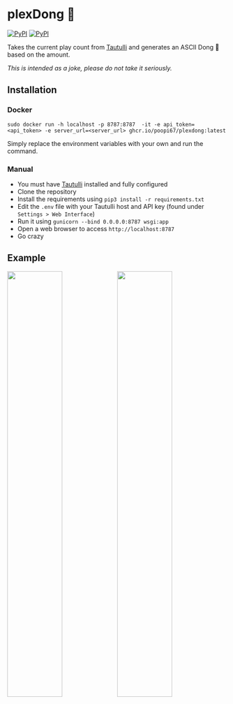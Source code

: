 # plexDong 🍆
[![PyPI](https://img.shields.io/pypi/v/flask?logo=python&label=flask&style=flat-square&color=FFD43B)](https://pypi.org/project/Flask/)
[![PyPI](https://img.shields.io/pypi/v/gunicorn?logo=python&label=gunicorn&style=flat-square&color=FFD43B)](https://pypi.org/project/gunicorn/)


Takes the current play count from [Tautulli](https://github.com/Tautulli/Tautulli) and generates an ASCII Dong 🍆 based on the amount.

*This is intended as a joke, please do not take it seriously.*

## Installation

### Docker

`sudo docker run -h localhost -p 8787:8787  -it -e api_token=<api_token> -e server_url=<server_url> ghcr.io/poopi67/plexdong:latest`

Simply replace the environment variables with your own and run the command.

### Manual
- You must have [Tautulli](https://github.com/Tautulli/Tautulli) installed and fully configured
- Clone the repository
- Install the requirements using `pip3 install -r requirements.txt`
- Edit the `.env` file with your Tautulli host and API key (found under `Settings > Web Interface`)
- Run it using `gunicorn --bind 0.0.0.0:8787 wsgi:app`
- Open a web browser to access `http://localhost:8787`
- Go crazy

## Example
<img src="https://i.imgur.com/y3tK96z.png" style="width: 50%;"><img src="https://i.imgur.com/ycwl0iG.png" style="width: 50%;">
